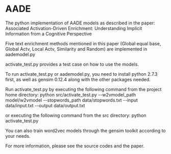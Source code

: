 # AADE

The python implementation of AADE models as described in the paper:
Associated Activation-Driven Enrichment: Understanding Implicit Information from a Cognitive Perspective

Five text enrichment methods mentioned in this paper (Global equal base, Global Actv, Local Actv, Similarity and Random) are implemented in aademodel.py

activate_test.py provides a test case on how to use the models.


To run activate_test.py or aademodel.py, you need to install python 2.7.3 first, as well as gensim 0.12.4 along with the other packages needed.

Run activate_test.py by executing the following command from the project home directory:
python src/activate_test.py --w2vmodel_path model/w2vmodel --stopwords_path data/stopwords.txt --input data/input.txt --output data/output.txt

or executing the following command from the src directory:
python activate_test.py

You can also train word2vec models through the gensim toolkit according to your needs.

For more information, please see the source codes and the paper.
